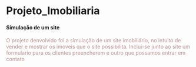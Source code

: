 # Projeto_Imobiliaria
<h4>Simulação de um site</h4>
<p style="color: RosyBrown;">O projeto denvolvido foi a simulação de um site
imobiliário, no intuito de vender e mostrar os
imoveis que o site possibilita. Inclui-se junto
ao site um formulario para os clientes preencherem
e outro que possamos entrar em contato</p>
